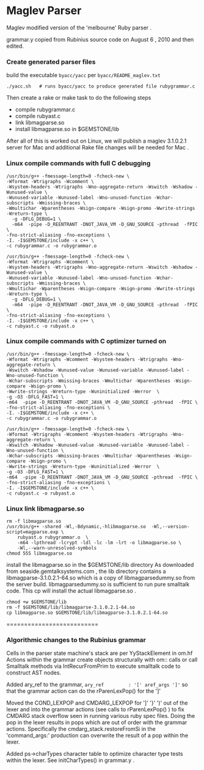 # Maglev Parser

Maglev modified version of the 'melbourne' Ruby parser .

grammar.y copied from Rubinius source code on August 6 , 2010 and then edited.

### Create generated parser files

build the executable `byacc/yacc` per `byacc/README_maglev.txt`

```shell
./yacc.sh   # runs byacc/yacc to produce generated file rubygrammar.c
```

Then create a rake or make task to do the following steps

* compile rubygrammar.c
* compile rubyast.c
* link libmagparse.so
* install libmagparse.so in $GEMSTONE/lib

After all of this is worked out on Linux,
we will publish a  maglev 3.1.0.2.1 server for Mac and
additional Rake file changes will be needed for Mac .


### Linux compile commands with full C debugging

```shell
/usr/bin/g++ -fmessage-length=0 -fcheck-new \
-Wformat -Wtrigraphs -Wcomment \
-Wsystem-headers -Wtrigraphs -Wno-aggregate-return -Wswitch -Wshadow -Wunused-value \
-Wunused-variable -Wunused-label -Wno-unused-function -Wchar-subscripts -Wmissing-braces \
-Wmultichar -Wparentheses -Wsign-compare -Wsign-promo -Wwrite-strings -Wreturn-type \
  -g -DFLG_DEBUG=1 \
  -m64  -pipe -D_REENTRANT -DNOT_JAVA_VM -D_GNU_SOURCE -pthread  -fPIC \
-fno-strict-aliasing -fno-exceptions \
-I. -I$GEMSTONE/include -x c++ \
-c rubygrammar.c -o rubygrammar.o

/usr/bin/g++ -fmessage-length=0 -fcheck-new \
-Wformat -Wtrigraphs -Wcomment \
-Wsystem-headers -Wtrigraphs -Wno-aggregate-return -Wswitch -Wshadow -Wunused-value \
-Wunused-variable -Wunused-label -Wno-unused-function -Wchar-subscripts -Wmissing-braces \
-Wmultichar -Wparentheses -Wsign-compare -Wsign-promo -Wwrite-strings -Wreturn-type \
  -g -DFLG_DEBUG=1 \
  -m64  -pipe -D_REENTRANT -DNOT_JAVA_VM -D_GNU_SOURCE -pthread  -fPIC \
-fno-strict-aliasing -fno-exceptions \
-I. -I$GEMSTONE/include -x c++ \
-c rubyast.c -o rubyast.o
```

### Linux compile commands with C optimizer turned on

```shell
/usr/bin/g++ -fmessage-length=0 -fcheck-new \
-Wformat -Wtrigraphs -Wcomment -Wsystem-headers -Wtrigraphs -Wno-aggregate-return \
-Wswitch -Wshadow -Wunused-value -Wunused-variable -Wunused-label -Wno-unused-function \
-Wchar-subscripts -Wmissing-braces -Wmultichar -Wparentheses -Wsign-compare -Wsign-promo \
-Wwrite-strings -Wreturn-type -Wuninitialized -Werror  \
-g -O3 -DFLG_FAST=1 \
-m64  -pipe -D_REENTRANT -DNOT_JAVA_VM -D_GNU_SOURCE -pthread  -fPIC \
-fno-strict-aliasing -fno-exceptions \
-I. -I$GEMSTONE/include -x c++ \
-c rubygrammar.c -o rubygrammar.o

/usr/bin/g++ -fmessage-length=0 -fcheck-new \
-Wformat -Wtrigraphs -Wcomment -Wsystem-headers -Wtrigraphs -Wno-aggregate-return \
-Wswitch -Wshadow -Wunused-value -Wunused-variable -Wunused-label -Wno-unused-function \
-Wchar-subscripts -Wmissing-braces -Wmultichar -Wparentheses -Wsign-compare -Wsign-promo \
-Wwrite-strings -Wreturn-type -Wuninitialized -Werror  \
-g -O3 -DFLG_FAST=1 \
-m64  -pipe -D_REENTRANT -DNOT_JAVA_VM -D_GNU_SOURCE -pthread  -fPIC \
-fno-strict-aliasing -fno-exceptions \
-I. -I$GEMSTONE/include -x c++ \
-c rubyast.c -o rubyast.o
```

### Linux link libmagparse.so

```shell
rm -f libmagparse.so
/usr/bin/g++ -shared -Wl,-Bdynamic,-hlibmagparse.so  -Wl,--version-script=magparse.exp \
    rubyast.o rubygrammar.o  \
    -m64 -lpthread -lcrypt -ldl -lc -lm -lrt -o libmagparse.so \
    -Wl,--warn-unresolved-symbols
chmod 555 libmagparse.so
```

install the libmagparse.so in the $GEMSTONE/lib directory
As downloaded from seaside.gemtalksystems.com ,
the lib directory contains a libmagparse-3.1.0.2.1-64.so
which is a copy of libmagparsedummy.so from the server build.
libmagparsedummy.so is sufficient to run pure smalltalk code.
This  cp  will install the actual libmagparse.so .

```shell
chmod +w $GEMSTONE/lib
rm -f $GEMSTONE/lib/libmagparse-3.1.0.2.1-64.so
cp libmagparse.so $GEMSTONE/lib/libmagparse-3.1.0.2.1-64.so
```

==========================

### Algorithmic changes to the Rubinius grammar

Cells in the parser state machine's stack are per YyStackElement in om.hf
Actions within the grammar create objects structurally with om:: calls
or call Smalltalk methods via IntRecurFromPrim  to execute smalltalk
code to construct AST nodes.

Added ary_ref to the grammar,
`ary_ref         : '[' aref_args ']'`
so that the grammar action can do the rParenLexPop() for the ']'

Moved the COND_LEXPOP and CMDARG_LEXPOP for ']' '}' ')' out of the
lexer and into the grammar actions (see calls to rParenLexPop() )
to fix  CMDARG stack overflow seen in running various ruby spec files.
Doing the pop in the lexer results in pops which are out of order
with the grammar actions. Specifically the cmdarg_stack.restoreFromSi
in the 'command_args:' production can overwrite the result
of a pop within the lexer.

Added ps->charTypes  character table to optimize character type
tests within the lexer.  See initCharTypes() in grammar.y .
